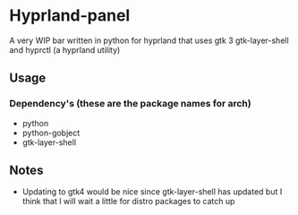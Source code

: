 # Hyprland-panel
A very WIP bar written in python for hyprland that uses gtk 3 gtk-layer-shell and hyprctl (a hyprland utility)

## Usage
### Dependency's (these are the package names for arch)
 - python
 - python-gobject
 - gtk-layer-shell

 ## Notes
  - Updating to gtk4 would be nice since gtk-layer-shell has updated but I think that I will wait a little for distro packages to catch up
